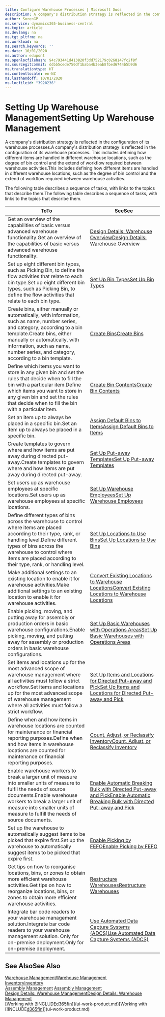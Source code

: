 ```yaml
---
title: Configure Warehouse Processes | Microsoft Docs
description: A company's distribution strategy is reflected in the configuration of its warehouse processes. This includes defining how different items are handled in different warehouse locations, such as the degree of bin control and the extend of workflow required between warehouse activities.
author: SorenGP
ms.service: dynamics365-business-central
ms.topic: article
ms.devlang: na
ms.tgt_pltfrm: na
ms.workload: na
ms.search.keywords: ''
ms.date: 10/01/2020
ms.author: edupont
ms.openlocfilehash: 94c793441d413820f3dd752179c0268147fc2f8f
ms.sourcegitcommit: ddbb5cede750df1baba4b3eab8fbed6744b5b9d6
ms.translationtype: HT
ms.contentlocale: en-NZ
ms.lasthandoff: 10/01/2020
ms.locfileid: "3920236"
---
```

# <a name="setting-up-warehouse-management"></a><span data-ttu-id="47420-104">Setting Up Warehouse Management</span><span class="sxs-lookup"><span data-stu-id="47420-104">Setting Up Warehouse Management</span></span>
<span data-ttu-id="47420-105">A company's distribution strategy is reflected in the configuration of its warehouse processes.</span><span class="sxs-lookup"><span data-stu-id="47420-105">A company's distribution strategy is reflected in the configuration of its warehouse processes.</span></span> <span data-ttu-id="47420-106">This includes defining how different items are handled in different warehouse locations, such as the degree of bin control and the extend of workflow required between warehouse activities.</span><span class="sxs-lookup"><span data-stu-id="47420-106">This includes defining how different items are handled in different warehouse locations, such as the degree of bin control and the extend of workflow required between warehouse activities.</span></span>  

 <span data-ttu-id="47420-107">The following table describes a sequence of tasks, with links to the topics that describe them.</span><span class="sxs-lookup"><span data-stu-id="47420-107">The following table describes a sequence of tasks, with links to the topics that describe them.</span></span>   

|<span data-ttu-id="47420-108">**To**</span><span class="sxs-lookup"><span data-stu-id="47420-108">**To**</span></span>|<span data-ttu-id="47420-109">**See**</span><span class="sxs-lookup"><span data-stu-id="47420-109">**See**</span></span>|  
|------------|-------------|  
|<span data-ttu-id="47420-110">Get an overview of the capabilities of basic versus advanced warehouse functionality.</span><span class="sxs-lookup"><span data-stu-id="47420-110">Get an overview of the capabilities of basic versus advanced warehouse functionality.</span></span>|[<span data-ttu-id="47420-111">Design Details: Warehouse Overview</span><span class="sxs-lookup"><span data-stu-id="47420-111">Design Details: Warehouse Overview</span></span>](design-details-warehouse-overview.md)|  
|<span data-ttu-id="47420-112">Set up eight different bin types, such as Picking Bin, to define the flow activities that relate to each bin type.</span><span class="sxs-lookup"><span data-stu-id="47420-112">Set up eight different bin types, such as Picking Bin, to define the flow activities that relate to each bin type.</span></span>|[<span data-ttu-id="47420-113">Set Up Bin Types</span><span class="sxs-lookup"><span data-stu-id="47420-113">Set Up Bin Types</span></span>](warehouse-how-to-set-up-bin-types.md)|  
|<span data-ttu-id="47420-114">Create bins, either manually or automatically, with information, such as name, number series, and category, according to a bin template.</span><span class="sxs-lookup"><span data-stu-id="47420-114">Create bins, either manually or automatically, with information, such as name, number series, and category, according to a bin template.</span></span>|[<span data-ttu-id="47420-115">Create Bins</span><span class="sxs-lookup"><span data-stu-id="47420-115">Create Bins</span></span>](warehouse-how-to-create-individual-bins.md)|  
|<span data-ttu-id="47420-116">Define which items you want to store in any given bin and set the rules that decide when to fill the bin with a particular item.</span><span class="sxs-lookup"><span data-stu-id="47420-116">Define which items you want to store in any given bin and set the rules that decide when to fill the bin with a particular item.</span></span>|[<span data-ttu-id="47420-117">Create Bin Contents</span><span class="sxs-lookup"><span data-stu-id="47420-117">Create Bin Contents</span></span>](warehouse-how-to-set-up-bin-contents.md)|  
|<span data-ttu-id="47420-118">Set an item up to always be placed in a specific bin.</span><span class="sxs-lookup"><span data-stu-id="47420-118">Set an item up to always be placed in a specific bin.</span></span>|[<span data-ttu-id="47420-119">Assign Default Bins to Items</span><span class="sxs-lookup"><span data-stu-id="47420-119">Assign Default Bins to Items</span></span>](warehouse-how-to-assign-default-bins-to-items.md)|
|<span data-ttu-id="47420-120">Create templates to govern where and how items are put away during directed put-away.</span><span class="sxs-lookup"><span data-stu-id="47420-120">Create templates to govern where and how items are put away during directed put-away.</span></span>|[<span data-ttu-id="47420-121">Set Up Put-away Templates</span><span class="sxs-lookup"><span data-stu-id="47420-121">Set Up Put-away Templates</span></span>](warehouse-how-to-set-up-put-away-templates.md)|
|<span data-ttu-id="47420-122">Set users up as warehouse employees at specific locations.</span><span class="sxs-lookup"><span data-stu-id="47420-122">Set users up as warehouse employees at specific locations.</span></span>|[<span data-ttu-id="47420-123">Set Up Warehouse Employees</span><span class="sxs-lookup"><span data-stu-id="47420-123">Set Up Warehouse Employees</span></span>](warehouse-how-to-set-up-warehouse-employees.md)|
|<span data-ttu-id="47420-124">Define different types of bins across the warehouse to control where items are placed according to their type, rank, or handling level.</span><span class="sxs-lookup"><span data-stu-id="47420-124">Define different types of bins across the warehouse to control where items are placed according to their type, rank, or handling level.</span></span>|[<span data-ttu-id="47420-125">Set Up Locations to Use Bins</span><span class="sxs-lookup"><span data-stu-id="47420-125">Set Up Locations to Use Bins</span></span>](warehouse-how-to-set-up-locations-to-use-bins.md)|
|<span data-ttu-id="47420-126">Make additional settings to an existing location to enable it for warehouse activities.</span><span class="sxs-lookup"><span data-stu-id="47420-126">Make additional settings to an existing location to enable it for warehouse activities.</span></span>|[<span data-ttu-id="47420-127">Convert Existing Locations to Warehouse Locations</span><span class="sxs-lookup"><span data-stu-id="47420-127">Convert Existing Locations to Warehouse Locations</span></span>](warehouse-how-to-convert-existing-locations-to-warehouse-locations.md)|
|<span data-ttu-id="47420-128">Enable picking, moving, and putting away for assembly or production orders in basic warehouse configurations.</span><span class="sxs-lookup"><span data-stu-id="47420-128">Enable picking, moving, and putting away for assembly or production orders in basic warehouse configurations.</span></span>|[<span data-ttu-id="47420-129">Set Up Basic Warehouses with Operations Areas</span><span class="sxs-lookup"><span data-stu-id="47420-129">Set Up Basic Warehouses with Operations Areas</span></span>](warehouse-how-to-set-up-basic-warehouses-with-operations-areas.md)|  
|<span data-ttu-id="47420-130">Set items and locations up for the most advanced scope of warehouse management where all activities must follow a strict workflow.</span><span class="sxs-lookup"><span data-stu-id="47420-130">Set items and locations up for the most advanced scope of warehouse management where all activities must follow a strict workflow.</span></span>|[<span data-ttu-id="47420-131">Set Up Items and Locations for Directed Put-away and Pick</span><span class="sxs-lookup"><span data-stu-id="47420-131">Set Up Items and Locations for Directed Put-away and Pick</span></span>](warehouse-how-to-set-up-items-for-directed-put-away-and-pick.md)|  
|<span data-ttu-id="47420-132">Define when and how items in warehouse locations are counted for maintenance or financial reporting purposes.</span><span class="sxs-lookup"><span data-stu-id="47420-132">Define when and how items in warehouse locations are counted for maintenance or financial reporting purposes.</span></span>|[<span data-ttu-id="47420-133">Count, Adjust, or Reclassify Inventory</span><span class="sxs-lookup"><span data-stu-id="47420-133">Count, Adjust, or Reclassify Inventory</span></span>](inventory-how-count-adjust-reclassify.md)|
|<span data-ttu-id="47420-134">Enable warehouse workers to break a larger unit of measure into smaller units of measure to fulfil the needs of source documents.</span><span class="sxs-lookup"><span data-stu-id="47420-134">Enable warehouse workers to break a larger unit of measure into smaller units of measure to fulfill the needs of source documents.</span></span>|[<span data-ttu-id="47420-135">Enable Automatic Breaking Bulk with Directed Put-away and Pick</span><span class="sxs-lookup"><span data-stu-id="47420-135">Enable Automatic Breaking Bulk with Directed Put-away and Pick</span></span>](warehouse-enable-automatic-breaking-bulk-with-directed-put-away-and-pick.md)|  
|<span data-ttu-id="47420-136">Set up the warehouse to automatically suggest items to be picked that expire first.</span><span class="sxs-lookup"><span data-stu-id="47420-136">Set up the warehouse to automatically suggest items to be picked that expire first.</span></span>|[<span data-ttu-id="47420-137">Enable Picking by FEFO</span><span class="sxs-lookup"><span data-stu-id="47420-137">Enable Picking by FEFO</span></span>](warehouse-picking-by-fefo.md)|
|<span data-ttu-id="47420-138">Get tips on how to reorganise locations, bins, or zones to obtain more efficient warehouse activities.</span><span class="sxs-lookup"><span data-stu-id="47420-138">Get tips on how to reorganize locations, bins, or zones to obtain more efficient warehouse activities.</span></span>|[<span data-ttu-id="47420-139">Restructure Warehouses</span><span class="sxs-lookup"><span data-stu-id="47420-139">Restructure Warehouses</span></span>](warehouse-how-to-restructure-warehouses.md)|
|<span data-ttu-id="47420-140">Integrate bar code readers to your warehouse management solution.</span><span class="sxs-lookup"><span data-stu-id="47420-140">Integrate bar code readers to your warehouse management solution.</span></span> <span data-ttu-id="47420-141">Only for on-premise deployment.</span><span class="sxs-lookup"><span data-stu-id="47420-141">Only for on-premise deployment.</span></span>|[<span data-ttu-id="47420-142">Use Automated Data Capture Systems (ADCS)</span><span class="sxs-lookup"><span data-stu-id="47420-142">Use Automated Data Capture Systems (ADCS)</span></span>](warehouse-use-automated-data-capture-systems-adcs.md)|

## <a name="see-also"></a><span data-ttu-id="47420-143">See Also</span><span class="sxs-lookup"><span data-stu-id="47420-143">See Also</span></span>  
[<span data-ttu-id="47420-144">Warehouse Management</span><span class="sxs-lookup"><span data-stu-id="47420-144">Warehouse Management</span></span>](warehouse-manage-warehouse.md)  
[<span data-ttu-id="47420-145">Inventory</span><span class="sxs-lookup"><span data-stu-id="47420-145">Inventory</span></span>](inventory-manage-inventory.md)  
<span data-ttu-id="47420-146">[Assembly Management](assembly-assemble-items.md)  </span><span class="sxs-lookup"><span data-stu-id="47420-146">[Assembly Management](assembly-assemble-items.md)  </span></span>  
[<span data-ttu-id="47420-147">Design Details: Warehouse Management</span><span class="sxs-lookup"><span data-stu-id="47420-147">Design Details: Warehouse Management</span></span>](design-details-warehouse-management.md)  
<span data-ttu-id="47420-148">[Working with [!INCLUDE[d365fin](includes/d365fin_md.md)]](ui-work-product.md)</span><span class="sxs-lookup"><span data-stu-id="47420-148">[Working with [!INCLUDE[d365fin](includes/d365fin_md.md)]](ui-work-product.md)</span></span>
